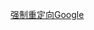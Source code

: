 [强制重定向Google](http://dottech.org/158839/prevent-google-from-redirecting-you-to-its-local-homepage-tip/)

